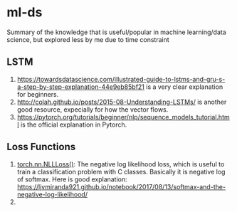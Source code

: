 # ml-ds
Summary of the knowledge that is useful/popular in machine learning/data science, but explored less by me due to time constraint

## LSTM
1. https://towardsdatascience.com/illustrated-guide-to-lstms-and-gru-s-a-step-by-step-explanation-44e9eb85bf21 is a very clear explanation for beginners.
2. http://colah.github.io/posts/2015-08-Understanding-LSTMs/ is another good resource, expecially for how the vector flows.
3. https://pytorch.org/tutorials/beginner/nlp/sequence_models_tutorial.html is the official explanation in Pytorch.

## Loss Functions
1. [torch.nn.NLLLoss()](https://pytorch.org/docs/stable/generated/torch.nn.NLLLoss.html): The negative log likelihood loss, which is useful to train a classification problem with C classes. Basically it is negative log of softmax. Here is good explanation: https://ljvmiranda921.github.io/notebook/2017/08/13/softmax-and-the-negative-log-likelihood/
2. 

